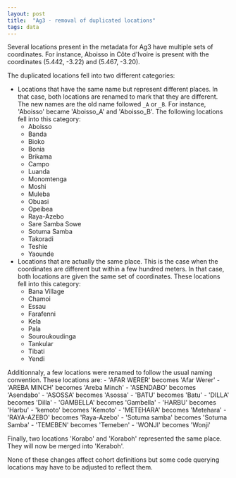 ```yaml
---
layout: post
title:  "Ag3 - removal of duplicated locations"
tags: data
---
```


Several locations present in the metadata for Ag3 have multiple sets of coordinates. For instance, Aboisso in Côte d'Ivoire is present with the coordinates (5.442, -3.22) and (5.467, -3.20).

The duplicated locations fell into two different categories:

- Locations that have the same name but represent different places. In that case, both locations are renamed to mark that they are different. The new names are the old name followed `_A` or `_B`. For instance, 'Aboisso' became 'Aboisso_A' and 'Aboisso_B'. The following locations fell into this category:
	- Aboisso
	- Banda
	- Bioko
	- Bonia
	- Brikama
	- Campo
	- Luanda
	- Monomtenga
	- Moshi
	- Muleba
	- Obuasi
	- Opeibea
	- Raya-Azebo
	- Sare Samba Sowe
	- Sotuma Samba
	- Takoradi
	- Teshie
	- Yaounde
- Locations that are actually the same place. This is the case when the coordinates are different but within a few hundred meters. In that case, both locations are given the same set of coordinates. These locations fell into this category:
	- Bana Village
	- Chamoi
	- Essau
	- Farafenni
	- Kela
	- Pala
	- Souroukoudinga
	- Tankular
	- Tibati
	- Yendi

Additionnaly, a few locations were renamed to follow the usual naming convention. These locations are:
	- 'AFAR WERER' becomes 'Afar Werer'
	- 'AREBA MINCH' becomes 'Areba Minch'
	- 'ASENDABO' becomes 'Asendabo'
	- 'ASOSSA' becomes 'Asossa'
	- 'BATU' becomes 'Batu'
	- 'DILLA' becomes 'Dilla'
	- 'GAMBELLA' becomes 'Gambella'
	- 'HARBU' becomes 'Harbu'
	- 'kemoto' becomes 'Kemoto'
	- 'METEHARA' becomes 'Metehara'
	- 'RAYA-AZEBO' becomes 'Raya-Azebo'
	- 'Sotuma samba' becomes 'Sotuma Samba'
	- 'TEMEBEN' becomes 'Temeben'
	- 'WONJI' becomes 'Wonji' 

Finally, two locations 'Korabo' and 'Koraboh' represented the same place. They will now be merged into 'Keraboh'.

None of these changes affect cohort definitions but some code querying locations may have to be adjusted to reflect them.
